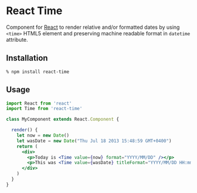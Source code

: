 React Time
==========

Component for [React][] to render relative and/or formatted dates by using
`<time>` HTML5 element and preserving machine readable format in `datetime`
attribute.

Installation
------------

    % npm install react-time

Usage
-----

```jsx
import React from 'react'
import Time from 'react-time'

class MyComponent extends React.Component {

  render() {
    let now = new Date()
    let wasDate = new Date("Thu Jul 18 2013 15:48:59 GMT+0400")
    return (
      <div>
        <p>Today is <Time value={now} format="YYYY/MM/DD" /></p>
        <p>This was <Time value={wasDate} titleFormat="YYYY/MM/DD HH:mm" relative /></p>
      </div>
    )
  }
}
```

[React]: https://facebook.github.io/react/
